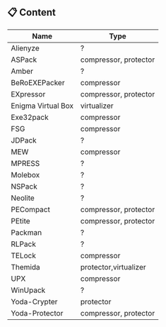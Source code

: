 ## :clipboard: Content

Name|Type
---|---
Alienyze|?
ASPack|compressor, protector
Amber|?
BeRoEXEPacker|compressor
EXpressor|compressor, protector
Enigma Virtual Box|virtualizer
Exe32pack|compressor
FSG|compressor
JDPack|?
MEW|compressor
MPRESS|?
Molebox|?
NSPack|?
Neolite|?
PECompact|compressor, protector
PEtite|compressor, protector
Packman|?
RLPack|?
TELock|compressor
Themida|protector,virtualizer
UPX|compressor
WinUpack|?
Yoda-Crypter|protector
Yoda-Protector|compressor, protector
